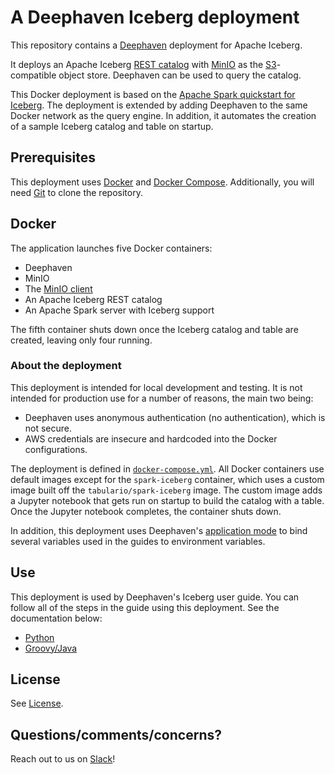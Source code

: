 # A Deephaven Iceberg deployment

This repository contains a [Deephaven](https://deephaven.io/) deployment for Apache Iceberg.

It deploys an Apache Iceberg [REST catalog](https://www.tabular.io/apache-iceberg-cookbook/getting-started-catalog-background/) with [MinIO](https://www.min.io/) as the [S3](https://aws.amazon.com/s3/)-compatible object store. Deephaven can be used to query the catalog.

This Docker deployment is based on the [Apache Spark quickstart for Iceberg](https://iceberg.apache.org/spark-quickstart/). The deployment is extended by adding Deephaven to the same Docker network as the query engine. In addition, it automates the creation of a sample Iceberg catalog and table on startup.

## Prerequisites

This deployment uses [Docker](https://www.docker.com/) and [Docker Compose](https://docs.docker.com/compose/). Additionally, you will need [Git](https://git-scm.com/) to clone the repository.

## Docker

The application launches five Docker containers:

- Deephaven
- MinIO
- The [MinIO client](https://github.com/minio/mc)
- An Apache Iceberg REST catalog
- An Apache Spark server with Iceberg support

The fifth container shuts down once the Iceberg catalog and table are created, leaving only four running.

### About the deployment

This deployment is intended for local development and testing. It is not intended for production use for a number of reasons, the main two being:

- Deephaven uses anonymous authentication (no authentication), which is not secure.
- AWS credentials are insecure and hardcoded into the Docker configurations.

The deployment is defined in [`docker-compose.yml`](./docker-compose.yml). All Docker containers use default images except for the `spark-iceberg` container, which uses a custom image built off the `tabulario/spark-iceberg` image. The custom image adds a Jupyter notebook that gets run on startup to build the catalog with a table. Once the Jupyter notebook completes, the container shuts down.

In addition, this deployment uses Deephaven's [application mode](https://deephaven.io/core/docs/how-to-guides/application-mode/) to bind several variables used in the guides to environment variables.

## Use

This deployment is used by Deephaven's Iceberg user guide. You can follow all of the steps in the guide using this deployment. See the documentation below:

- [Python](https://deephaven.io/core/docs/how-to-guides/data-import-export/iceberg/)
- [Groovy/Java](https://deephaven.io/core/groovy/docs/how-to-guides/data-import-export/iceberg/)

## License

See [License](./LICENSE).

## Questions/comments/concerns?

Reach out to us on [Slack](https://deephaven.io/slack/)!
